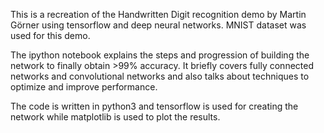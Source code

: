 
This is a recreation of the Handwritten Digit recognition demo by Martin Görner using tensorflow and deep neural networks. 
MNIST dataset was used for this demo.

The ipython notebook explains the steps and progression of building the network to finally obtain >99% accuracy. It briefly covers fully connected networks and convolutional networks and also talks about techniques to optimize and improve performance.

The code is written in python3 and tensorflow is used for creating the network while matplotlib is used to plot the results.
